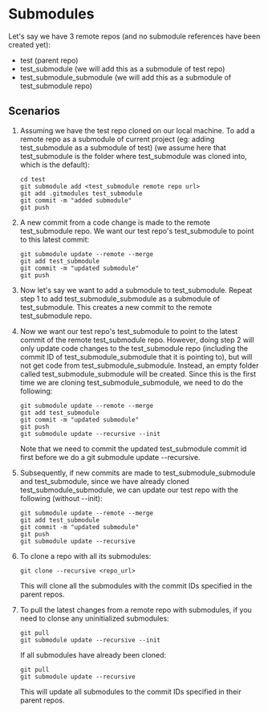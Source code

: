 # Submodules
Let's say we have 3 remote repos (and no submodule references have been created yet):
- test (parent repo)
- test_submodule (we will add this as a submodule of test repo)
- test_submodule_submodule (we will add this as a submodule of test_submodule repo)

## Scenarios

1. Assuming we have the test repo cloned on our local machine. To add a remote repo as a submodule of current project (eg: adding test_submodule as a submodule of test) (we assume here that test_submodule is the folder where test_submodule was cloned into, which is the default):

    ```shell
    cd test
    git submodule add <test_submodule remote repo url>
    git add .gitmodules test_submodule
    git commit -m "added submodule"
    git push
    ```

2. A new commit from a code change is made to the remote test_submodule repo. We want our test repo's test_submodule to point to this latest commit:

    ```shell
    git submodule update --remote --merge
    git add test_submodule
    git commit -m "updated submodule"
    git push
    ```

3. Now let's say we want to add a submodule to test_submodule. Repeat step 1 to add test_submodule_submodule as a submodule of test_submodule. This creates a new commit to the remote test_submodule repo.

4. Now we want our test repo's test_submodule to point to the latest commit of the remote test_submodule repo. However, doing step 2 will only update code changes to the test_submodule repo (including the commit ID of test_submodule_submodule that it is pointing to), but will not get code from test_submodule_submodule. Instead, an empty folder called test_submodule_submodule will be created. Since this is the first time we are cloning test_submodule_submodule, we need to do the following:

    ```shell
    git submodule update --remote --merge
    git add test_submodule
    git commit -m "updated submodule"
    git push
    git submodule update --recursive --init
    ```

    Note that we need to commit the updated test_submodule commit id first before we do a git submodule update --recursive.

5. Subsequently, if new commits are made to test_submodule_submodule and test_submodule, since we have already cloned test_submodule_submodule, we can update our test repo with the following (without --init):

    ```shell
    git submodule update --remote --merge
    git add test_submodule
    git commit -m "updated submodule"
    git push
    git submodule update --recursive
    ```

6. To clone a repo with all its submodules:
    ```shell
    git clone --recursive <repo_url>
    ```
    This will clone all the submodules with the commit IDs specified in the parent repos.

7. To pull the latest changes from a remote repo with submodules, if you need to clonse any uninitialized submodules:

    ```shell
    git pull
    git submodule update --recursive --init
    ```

    If all submodules have already been cloned:
    ```shell
    git pull
    git submodule update --recursive
    ```

    This will update all submodules to the commit IDs specified in their parent repos.